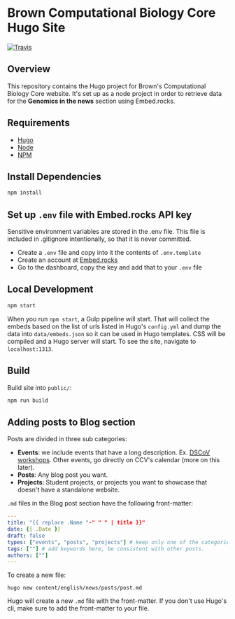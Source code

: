 # Brown Computational Biology Core Hugo Site

[![Travis](https://img.shields.io/travis/compbiocore/cbc-hugo-site.svg?style=flat-square)](https://travis-ci.org/compbiocore/cbc-hugo-site)


## Overview

This repository contains the Hugo project for Brown's Computational Biology Core website. It's set up as a node project in order to retrieve data for the **Genomics in the news** section using Embed.rocks.

## Requirements

- [Hugo](https://gohugo.io/)
- [Node](https://nodejs.org/en/)
- [NPM](https://nodejs.org/en/)

## Install Dependencies

```bash
npm install
```

## Set up `.env` file with Embed.rocks API key
Sensitive environment variables are stored in the .env file. This file is included in .gitignore intentionally, so that it is never committed.
- Create a `.env` file and copy into it the contents of `.env.template`
- Create an account at [Embed.rocks](https://embed.rocks/)
- Go to the dashboard, copy the key and add that to your `.env` file

## Local Development

```bash
npm start
```

When you run `npm start`, a Gulp pipeline will start. That will collect the embeds based on the list of urls listed in Hugo's
`config.yml` and dump the data into `data/embeds.json` so it can be used in Hugo templates. CSS will be compiled and a Hugo server will start.
To see the site, navigate to `localhost:1313`.

## Build

Build site into `public/`:

```bash
npm run build
```


## Adding posts to Blog section

Posts are divided in three sub categories:
- **Events**: we include events that have a long description. Ex. [DSCoV workshops](https://datasci.brown.edu/ccv-dev/2019/01/data-science-computing-and-visualization-workshops/). Other events, go directly on CCV's calendar (more on this later).
- **Posts**: Any blog post you want.
- **Projects**: Student projects, or projects you want to showcase that doesn't have a standalone website.

`.md` files in the Blog post section have the following front-matter:

```yaml
---
title: "{{ replace .Name "-" " " | title }}"
date: {{ .Date }}
draft: false
types: ["events", "posts", "projects"] # keep only one of the categories
tags: [""] # add keywords here, be consistent with other posts.
authors: [""]
---
```

To create a new file:
```shell
hugo new content/english/news/posts/post.md
```
Hugo will create a new `.md` file with the front-matter. If you don't use Hugo's cli, make sure to add the front-matter to your file.
